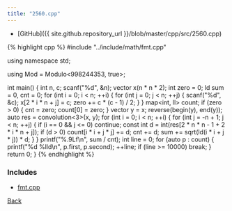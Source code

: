 ```yaml
---
title: "2560.cpp"
---
```


- [GitHub]({{ site.github.repository_url }}/blob/master/cpp/src/2560.cpp)

{% highlight cpp %}
#include "../include/math/fmt.cpp"

using namespace std;

using Mod = Modulo<998244353, true>;

int main() {
  int n, c;
  scanf("%d", &n);
  vector<Mod> x(n * n * 2);
  int zero = 0;
  ld sum = 0, cnt = 0;
  for (int i = 0; i < n; ++i) {
    for (int j = 0; j < n; ++j) {
      scanf("%d", &c);
      x[2 * i * n + j] = c;
      zero += c * (c - 1) / 2;
    }
  }
  map<int, ll> count;
  if (zero > 0) {
    cnt = zero;
    count[0] = zero;
  }
  vector<Mod> y = x;
  reverse(begin(y), end(y));
  auto res = convolution<3>(x, y);
  for (int i = 0; i < n; ++i) {
    for (int j = -n + 1; j < n; ++j) {
      if (i == 0 && j <= 0) continue;
      const int d = int(res[2 * n * n - 1 + 2 * i * n + j]);
      if (d > 0) count[i * i + j * j] += d;
      cnt += d;
      sum += sqrt(ld(i * i + j * j)) * d;
    }
  }
  printf("%.9Lf\n", sum / cnt);
  int line = 0;
  for (auto p : count) {
    printf("%d %lld\n", p.first, p.second);
    ++line;
    if (line >= 10000) break;
  }
  return 0;
}
{% endhighlight %}

### Includes

- [fmt.cpp](../include/math/fmt)

[Back](..)
